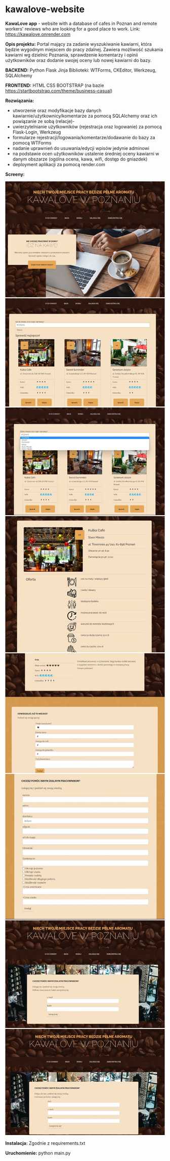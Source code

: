 # kawalove-website
**KawaLove app** - website with a database of cafes in Poznan and remote workers' reviews who are looking for a good place to work.
Link: https://kawalove.onrender.com

**Opis projektu:**
Portal mający za zadanie wyszukiwanie kawiarni, która będzie wygodnym miejscem do pracy zdalnej. Zawiera możliwość szukania kawiarni wg dzielnic Poznania, sprawdzenie komentarzy i opinii użytkowników oraz dodanie swojej oceny lub nowej kawiarni do bazy. 

**BACKEND:**
Python
Flask
Jinja
Biblioteki: WTForms, CKEditor, Werkzeug, SQLAlchemy

**FRONTEND:**
HTML
CSS
BOOTSTRAP (na bazie https://startbootstrap.com/theme/business-casual)

**Rozwiązania:**
- utworzenie oraz modyfikacje bazy danych kawiarnie/użytkownicy/komentarze za pomocą SQLAlchemy oraz ich powiązanie ze sobą (relacje)- 
- uwierzytelnianie użytkowników (rejestracja oraz logowanie) za pomocą Flask-Login, Werkzeug
- formularze rejestracji/logowania/komentarze/dodawanie do bazy za pomocą WTForms 
- nadanie uprawnień do usuwania/edycji wpisów jedynie adminowi
- na podstawie ocen użytkowników ustalenie średniej oceny kawiarni w danym obszarze (ogólna ocena, kawa, wifi, dostęp do gniazdek)
- deployment aplikacji za pomocą render.com

**Screeny:**

![a index page screenshot](./static/assets/screens/index.jpg)
![a cafes page screenshot](./static/assets/screens/cafes_1.jpg)
![a cafes page screenshot](./static/assets/screens/cafes_2.jpg)
![a example cafe page screenshot](./static/assets/screens/cafe_1.jpg)
![a example cafe page screenshot](./static/assets/screens/cafe_2.jpg)
![an add page screenshot](./static/assets/screens/add.jpg)
![a login page screenshot](./static/assets/screens/login.jpg)
![a register page screenshot](./static/assets/screens/register.jpg)



**Instalacja:**
Zgodnie z requirements.txt

**Uruchomienie:**
python main.py

